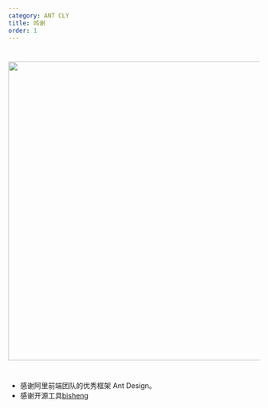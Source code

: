 ```yaml
---
category: ANT CLY
title: 鸣谢
order: 1
---
```


<div style="text-align:center;margin:40px 0;">
  <img width="600" src="http://resimg.iqeq.cn/webapires/cbf/5c8a35da34f81.jpg">
</div>

##

- 感谢阿里前端团队的优秀框架 Ant Design。
- 感谢开源工具[bisheng](https://github.com/benjycui/bisheng)
